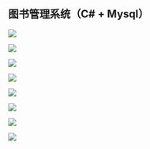 ## 图书管理系统（C# + Mysql）

![](/png/页面_1.png)

![](/png/页面_2.png)

![](/png/页面_3.png)

![](/png/页面_4.png)

![](/png/页面_5.png)

![](/png/页面_6.png)

![](/png/页面_7.png)

![](/png/页面_8.png)
